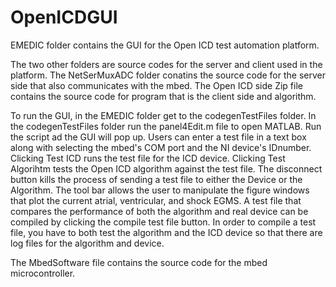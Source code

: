 # OpenICDGUI


EMEDIC folder contains the GUI for the Open ICD test automation platform.

The two other folders are source codes for the server and client used in the platform. The NetSerMuxADC folder conatins the source code for the server side that also communicates with the mbed. The Open ICD side Zip file contains the source code for program that is the client side and algorithm.

To run the GUI, in the EMEDIC folder get to the codegenTestFiles folder. In the codegenTestFiles folder run the panel4Edit.m file to open MATLAB. Run the script ad the GUI will pop up. Users can enter a test file in a text box along with selecting the mbed's COM port and the NI device's IDnumber. Clicking Test ICD runs the test file for the ICD device. Clicking Test Algorihtm tests the Open ICD algorithm against the test file. The disconnect button kills the process of sending a test file to either the Device or the Algorithm. The tool bar allows the user to manipulate the figure windows that plot the current atrial, ventricular, and shock EGMS. A test file that compares the performance of both the algorithm and real device can be compiled by clicking the compile test file button. In order to compile a test file, you have to both test the algorithm and the ICD device so that there are log files for the algorithm and device.

The MbedSoftware file contains the source code for the mbed microcontroller.
